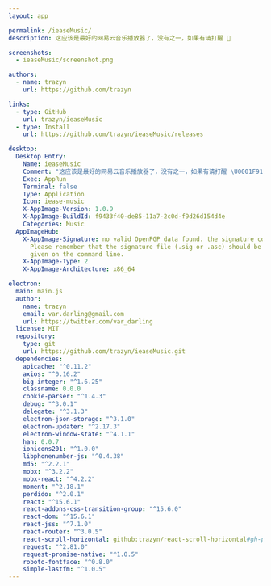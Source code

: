 ```yaml
---
layout: app

permalink: /ieaseMusic/
description: 这应该是最好的网易云音乐播放器了，没有之一，如果有请打醒 🤘

screenshots:
  - ieaseMusic/screenshot.png

authors:
  - name: trazyn
    url: https://github.com/trazyn

links:
  - type: GitHub
    url: trazyn/ieaseMusic
  - type: Install
    url: https://github.com/trazyn/ieaseMusic/releases

desktop:
  Desktop Entry:
    Name: ieaseMusic
    Comment: "这应该是最好的网易云音乐播放器了，没有之一，如果有请打醒 \U0001F918"
    Exec: AppRun
    Terminal: false
    Type: Application
    Icon: iease-music
    X-AppImage-Version: 1.0.9
    X-AppImage-BuildId: f9433f40-de85-11a7-2c0d-f9d26d154d4e
    Categories: Music
  AppImageHub:
    X-AppImage-Signature: no valid OpenPGP data found. the signature could not be verified.
      Please remember that the signature file (.sig or .asc) should be the first file
      given on the command line.
    X-AppImage-Type: 2
    X-AppImage-Architecture: x86_64

electron:
  main: main.js
  author:
    name: trazyn
    email: var.darling@gmail.com
    url: https://twitter.com/var_darling
  license: MIT
  repository:
    type: git
    url: https://github.com/trazyn/ieaseMusic.git
  dependencies:
    apicache: "^0.11.2"
    axios: "^0.16.2"
    big-integer: "^1.6.25"
    classname: 0.0.0
    cookie-parser: "^1.4.3"
    debug: "^3.0.1"
    delegate: "^3.1.3"
    electron-json-storage: "^3.1.0"
    electron-updater: "^2.17.3"
    electron-window-state: "^4.1.1"
    han: 0.0.7
    ionicons201: "^1.0.0"
    libphonenumber-js: "^0.4.38"
    md5: "^2.2.1"
    mobx: "^3.2.2"
    mobx-react: "^4.2.2"
    moment: "^2.18.1"
    perdido: "^2.0.1"
    react: "^15.6.1"
    react-addons-css-transition-group: "^15.6.0"
    react-dom: "^15.6.1"
    react-jss: "^7.1.0"
    react-router: "^3.0.5"
    react-scroll-horizontal: github:trazyn/react-scroll-horizontal#gh-pages
    request: "^2.81.0"
    request-promise-native: "^1.0.5"
    roboto-fontface: "^0.8.0"
    simple-lastfm: "^1.0.5"
---
```

